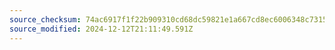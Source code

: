 ```yaml
---
source_checksum: 74ac6917f1f22b909310cd68dc59821e1a667cd8ec6006348c7315979e2371d6
source_modified: 2024-12-12T21:11:49.591Z
---
```


